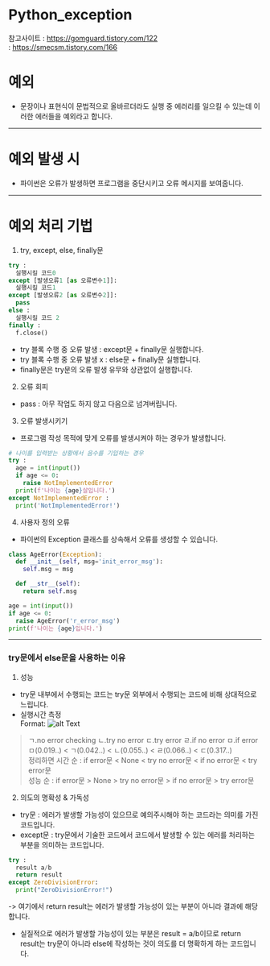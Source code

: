 # Python_exception
참고사이트 
: https://gomguard.tistory.com/122  
: https://smecsm.tistory.com/166  

# **예외**  
- 문장이나 표현식이 문법적으로 올바르더라도 실행 중 에러리를 일으킬 수 있는데 이러한 에러들을 예외라고 합니다.  

---  

# **예외 발생 시**  
- 파이썬은 오류가 발생하면 프로그램을 중단시키고 오류 메시지를 보여줍니다.  

---  

# **예외 처리 기법**  
1. try, except, else, finally문
```python
try :
  실행시킬 코드0
except [발생오류1 [as 오류변수1]]:
  실행시킬 코드1
except [발생오류2 [as 오류변수2]]:
  pass
else :
  실행시킬 코드 2
finally :
  f.close()
```  

- try 블록 수행 중 오류 발생 : except문 + finally문 실행합니다.  
- try 블록 수행 중 오류 발생 x : else문 + finally문 실행합니다.  
- finally문은 try문의 오류 발생 유무와 상관없이 실행합니다.  

2. 오류 회피  
- pass : 아무 작업도 하지 않고 다음으로 넘겨버립니다.  

3. 오류 발생시키기
- 프로그램 작성 목적에 맞게 오류를 발생시켜야 하는 경우가 발생합니다.  
```python
# 나이를 입력받는 상황에서 음수를 기입하는 경우
try :
  age = int(input())
  if age <= 0:
    raise NotImplementedError
  print(f'나이는 {age}살입니다.')
except NotImplementedError :
  print('NotImplementedError!')
```  

4. 사용자 정의 오류  
- 파이썬의 Exception 클래스를 상속해서 오류를 생성할 수 있습니다.
``` python
class AgeError(Exception):
  def __init__(self, msg='init_error_msg'):
    self.msg = msg

  def __str__(self):
    return self.msg

age = int(input())
if age <= 0:
  raise AgeError('r_error_msg')
print(f'나이는 {age}입니다.')
```  

---  

### try문에서 else문을 사용하는 이유  
1. 성능  
- try문 내부에서 수행되는 코드는 try문 외부에서 수행되는 코드에 비해 상대적으로 느립니다.
- 실행시간 측정  
Format: ![alt Text](.images/timeit.jpg)  

> ㄱ.no error checking  ㄴ.try no error  ㄷ.try error  ㄹ.if no error  ㅁ.if error  
> ㅁ(0.019..) < ㄱ(0.042..) <  ㄴ(0.055..) < ㄹ(0.066..) < ㄷ(0.317..)  
> 정리하면 
> 시간 순 : if error문 < None < try no error문 < if no error문 < try error문  
> 성능 순 : if error문 > None > try no error문 > if no error문 > try error문  

2. 의도의 명확성 & 가독성  
- try문 : 에러가 발생할 가능성이 있으므로 예의주시해야 하는 코드라는 의미를 가진 코드입니다.  
- except문 : try문에서 기술한 코드에서 코드에서 발생할 수 있는 에러를 처리하는 부분을 의미하는 코드입니다.  

```python
try :
  result a/b
  return result
except ZeroDivisionError:
  print("ZeroDivisionError!")
```  
-> 여기에서 return result는 에러가 발생할 가능성이 있는 부분이 아니라 결과에 해당합니다.  
- 실질적으로 에러가 발생할 가능성이 있는 부분은 result = a/b이므로 return result는 try문이 아니라 else에 작성하는 것이 의도를 더 명확하게 하는 코드입니다.